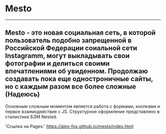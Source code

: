 # Mesto 
----------
Mesto - это новая социальная сеть, в которой пользователь подобно запрещенной в Российской Федерации соиальной сети Instagramm, могут выкладывать свои фотографии и делиться своими впечатлениями об увиденном.
Продолжаю создавать пока еще одностроничные сайты, но с каждым разом все более сложные (Надеюсь)
----------

Основным сложным моментом является работа с формами, кнопками и первое взаимодействие с JS.
Структурное оформление представлено в стилистике БЭМ Nested.

'Cсылка на Pages:' https://ales-fox.github.io/mesto/index.html 
